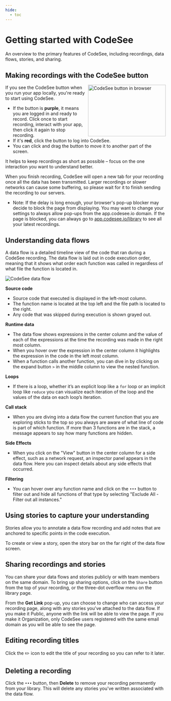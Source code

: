 ```yaml
---
hide:
  - toc
---
```

# Getting started with CodeSee

An overview to the primary features of CodeSee, including recordings, data flows, stories, and sharing.

## Making recordings with the CodeSee button
<p class="block">
  <img alt="CodeSee button in browser" src="../img/codesee_in_browser@2x.png" width="244" height="162" align="right">
</p>

If you see the CodeSee button when you run your app locally, you're ready to start using CodeSee.

- If the button is **purple**, it means you are logged in and ready to record. Click once to start recording, interact with your app, then click it again to stop recording.
- If it's **red**, click the button to log into CodeSee.
- You can click and drag the button to move it to another part of the screen.

It helps to keep recordings as short as possible – focus on the one interaction you want to understand better.

When you finish recording, CodeSee will open a new tab for your recording once all the data has been transmitted. Larger recordings or slower networks can cause some buffering, so please wait for it to finish sending the recording to our servers.

- Note: If the delay is long enough, your browser's pop-up blocker may decide to block the page from displaying. You may want to change your settings to always allow pop-ups from the app.codesee.io domain. If the page is blocked, you can always go to [app.codesee.io/library](https://app.codesee.io/library) to see all your latest recordings.

## Understanding data flows

A data flow is a detailed timeline view of the code that ran during a CodeSee recording. The data flow is laid out in code execution order, meaning that it shows what order each function was called in regardless of what file the function is located in.

![CodeSee data flow](../img/data_flow.png)

**Source code**

- Source code that executed is displayed in the left-most column.
- The function name is located at the top left and the file path is located to the right.
- Any code that was skipped during execution is shown grayed out.

**Runtime data**

* The data flow shows expressions in the center column and the value of each of the expressions at the time the recording was made in the right most column.
* When you hover over the expression in the center column it highlights the expression in the code in the left most column.
* When a function calls another function, you can dive in by clicking on the expand button `>` in the middle column to view the nested function.

**Loops**

* If there is a loop, whether it’s an explicit loop like a `for` loop or an implicit loop like `reduce` you can visualize each iteration of the loop and the values of the data on each loop’s iteration.

**Call stack**

* When you are diving into a data flow the current function that you are exploring sticks to the top so you always are aware of what line of code is part of which function. If more than 3 functions are in the stack, a message appears to say how many functions are hidden.

**Side Effects**

* When you click on the "View" button in the center column for a side effect, such as a network request, an inspector panel appears in the data flow. Here you can inspect details about any side effects that occurred.

**Filtering**

* You can hover over any function name and click on the `•••` button to filter out and hide all functions of that type by selecting "Exclude All - Filter out all instances."


## Using stories to capture your understanding

Stories allow you to annotate a data flow recording and add notes that are anchored to specific points in the code execution.

To create or view a story, open the story bar on the far right of the data flow screen.


## Sharing recordings and stories

You can share your data flows and stories publicly or with team members on the same domain. To bring up sharing options, click on the `Share` button from the top of your recording, or the three-dot overflow menu on the library page.

From the **Get Link** pop-up, you can choose to change who can access your recording page, along with any stories you've attached to the data flow. If you make it Public, anyone with the link will be able to view the page. If you make it Organization, only CodeSee users registered with the same email domain as you will be able to see the page.


## Editing recording titles

Click the ✏️ icon to edit the title of your recording so you can refer to it later.

## Deleting a recording

Click the `•••` button, then **Delete** to remove your recording permanently from your library. This will delete any stories you've written associated with the data flow.


&nbsp;
